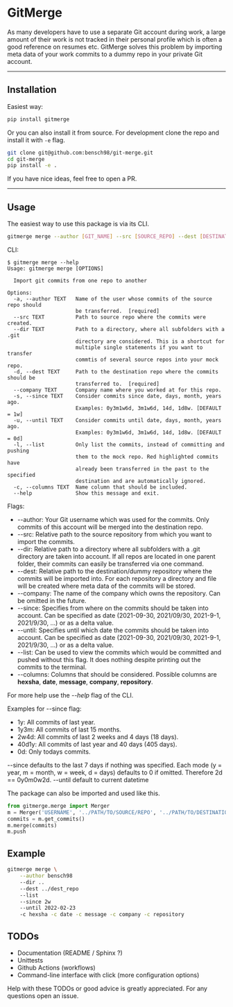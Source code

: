 # GitMerge

As many developers have to use a separate Git account during work, a large amount of their work is not tracked in their personal profile which is often a good reference on resumes etc.
GitMerge solves this problem by importing meta data of your work commits to a dummy repo in your private Git account.

---

## Installation

Easiest way:
```bash
pip install gitmerge
```

Or you can also install it from source.
For development clone the repo and install it with `-e` flag.

```bash
git clone git@github.com:bensch98/git-merge.git
cd git-merge
pip install -e .
```

If you have nice ideas, feel free to open a PR.

---

## Usage

The easiest way to use this package is via its CLI.
```bash
gitmerge merge --author [GIT_NAME] --src [SOURCE_REPO] --dest [DESTINATION_REPO] --company [COMPANY_NAME] --since 2021-12-31 --until 2022-01-10
```

CLI:
```text
$ gitmerge merge --help
Usage: gitmerge merge [OPTIONS]

  Import git commits from one repo to another

Options:
  -a, --author TEXT   Name of the user whose commits of the source repo should
                      be transferred.  [required]
  --src TEXT          Path to source repo where the commits were created.
  --dir TEXT          Path to a directory, where all subfolders with a .git
                      directory are considered. This is a shortcut for
                      multiple single statements if you want to transfer
                      commtis of several source repos into your mock repo.
  -d, --dest TEXT     Path to the destination repo where the commits should be
                      transferred to.  [required]
  --company TEXT      Company name where you worked at for this repo.
  -s, --since TEXT    Consider commits since date, days, month, years ago.
                      Examples: 0y3m1w6d, 3m1w6d, 14d, 1d8w. [DEFAULT = 1w]
  -u, --until TEXT    Consider commits until date, days, month, years ago.
                      Examples: 0y3m1w6d, 3m1w6d, 14d, 1d8w. [DEFAULT = 0d]
  -l, --list          Only list the commits, instead of committing and pushing
                      them to the mock repo. Red highlighted commits have
                      already been transferred in the past to the specified
                      destination and are automatically ignored.
  -c, --columns TEXT  Name column that should be included.
  --help              Show this message and exit.
```


Flags:
- --author: Your Git username which was used for the commits. Only commits of this account will be merged into the destination repo. 
- --src: Relative path to the source repository from which you want to import the commits.
- --dir: Relative path to a directory where all subfolders with a .git directory are taken into account. If all repos are located in one parent folder, their commits can easily be transferred via one command.
- --dest: Relative path to the destination/dummy repository where the commits will be imported into. For each repository a directory and file will be created where meta data of the commits will be stored.
- --company: The name of the company which owns the repository. Can be omitted in the future.
- --since: Specifies from where on the commits should be taken into account. Can be specified as date (2021-09-30, 2021/09/30, 2021-9-1, 2021/9/30, ...) or as a delta value.
- --until: Specifies until which date the commits should be taken into account. Can be specified as date (2021-09-30, 2021/09/30, 2021-9-1, 2021/9/30, ...) or as a delta value.
- --list: Can be used to view the commits which would be committed and pushed without this flag. It does nothing despite printing out the commits to the terminal.
- --columns: Columns that should be considered. Possible columns are **hexsha**, **date**, **message**, **company**, **repository**.

For more help use the *--help* flag of the CLI.

Examples for --since flag:
- 1y: All commits of last year.
- 1y3m: All commits of last 15 months.
- 2w4d: All commits of last 2 weeks and 4 days (18 days).
- 40d1y: All commits of last year and 40 days (405 days).
- 0d: Only todays commits.
 
--since defaults to the last 7 days if nothing was specified.
Each mode (y = year, m = month, w = week, d = days) defaults to 0 if omitted. Therefore 2d == 0y0m0w2d.
--until default to current datetime


The package can also be imported and used like this.
```python
from gitmerge.merge import Merger
m = Merger('USERNAME', '../PATH/TO/SOURCE/REPO', '../PATH/TO/DESTINATION/REPO', 'COMPANY_NAME')
commits = m.get_commits()
m.merge(commits)
m.push
```

## Example

```bash
gitmerge merge \
	--author bensch98
	--dir ..
	--dest ../dest_repo
	--list
	--since 2w
	--until 2022-02-23
	-c hexsha -c date -c message -c company -c repository
```

## TODOs

* Documentation (README / Sphinx ?)
* Unittests
* Github Actions (workflows)
* Command-line interface with click (more configuration options)


Help with these TODOs or good advice is greatly appreciated.
For any questions open an issue.
